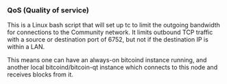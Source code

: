 ### QoS (Quality of service) ###

This is a Linux bash script that will set up tc to limit the outgoing bandwidth for connections to the Community network. It limits outbound TCP traffic with a source or destination port of 6752, but not if the destination IP is within a LAN.

This means one can have an always-on bitcoind instance running, and another local bitcoind/bitcoin-qt instance which connects to this node and receives blocks from it.
